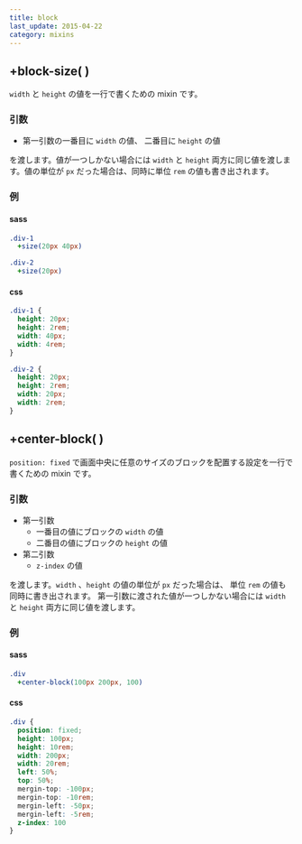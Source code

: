 ```yaml
---
title: block
last_update: 2015-04-22
category: mixins
---
```


## +block-size( )

 `width` と `height` の値を一行で書くための mixin です。

### 引数

- 第一引数の一番目に `width` の値、 二番目に `height` の値

を渡します。値が一つしかない場合には `width` と `height`  両方に同じ値を渡します。値の単位が `px` だった場合は、同時に単位 `rem` の値も書き出されます。

### 例

#### sass

```sass
.div-1
  +size(20px 40px)

.div-2
  +size(20px)
```

#### css

```css
.div-1 {
  height: 20px;
  height: 2rem;
  width: 40px;
  width: 4rem;
}

.div-2 {
  height: 20px;
  height: 2rem;
  width: 20px;
  width: 2rem;
}
```

## +center-block( )

`position: fixed` で画面中央に任意のサイズのブロックを配置する設定を一行で書くための mixin です。

### 引数

- 第一引数
  - 一番目の値にブロックの `width` の値
  - 二番目の値にブロックの `height` の値
- 第二引数
  - `z-index` の値

を渡します。`width` 、`height` の値の単位が `px` だった場合は、 単位 `rem` の値も同時に書き出されます。
第一引数に渡された値が一つしかない場合には `width` と `height`  両方に同じ値を渡します。

### 例

#### sass

```sass
.div
  +center-block(100px 200px, 100)
```

#### css

```css
.div {
  position: fixed;
  height: 100px;
  height: 10rem;
  width: 200px;
  width: 20rem;
  left: 50%;
  top: 50%;
  mergin-top: -100px;
  mergin-top: -10rem;
  mergin-left: -50px;
  mergin-left: -5rem;
  z-index: 100
}
```
